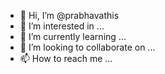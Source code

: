 - 👋 Hi, I’m @prabhavathis
- 👀 I’m interested in ...
- 🌱 I’m currently learning ...
- 💞️ I’m looking to collaborate on ...
- 📫 How to reach me ...

<!---
prabhavathis/prabhavathis is a ✨ special ✨ repository because its `README.md` (this file) appears on your GitHub profile.
You can click the Preview link to take a look at your changes.
--->
